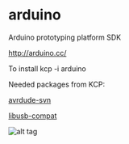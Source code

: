 # arduino
Arduino prototyping platform SDK

http://arduino.cc/

To install kcp -i arduino

Needed packages from KCP:

[avrdude-svn](../../../avrdude-svn)

[libusb-compat](../../../libusb-compat)


![alt tag](http://i.imgur.com/twuGrHj.jpg)
